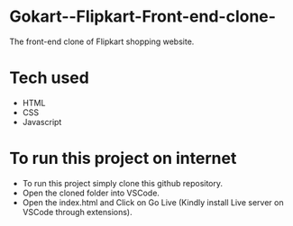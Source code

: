 # Gokart--Flipkart-Front-end-clone-
The front-end clone of Flipkart shopping website.

# Tech used 

- HTML
- CSS
- Javascript

# To run this project on internet

- To run this project simply clone this github repository.
- Open the cloned folder into VSCode.
- Open the index.html and Click on Go Live (Kindly install Live server on VSCode through extensions).
